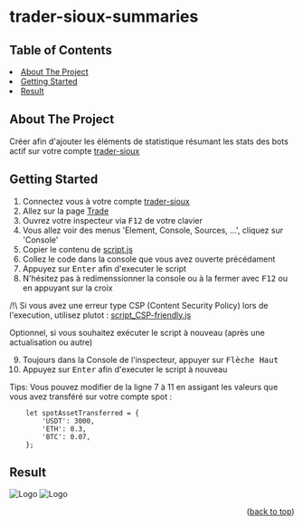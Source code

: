 # trader-sioux-summaries

<!-- Improved compatibility of back to top link: See: https://github.com/othneildrew/Best-README-Template/pull/73 -->
<a id="readme-top"></a>



<!-- TABLE OF CONTENTS -->
## Table of Contents
<li><a href="#about-the-project">About The Project</a></li>
<li><a href="#getting-started">Getting Started</a></li>
<li><a href="#result">Result</a></li>



<!-- ABOUT THE PROJECT -->
## About The Project

Créer afin d'ajouter les éléments de statistique résumant les stats des bots actif sur votre compte <a href="https://www.tradersioux.fr/">trader-sioux</a> 



<!-- GETTING STARTED -->
## Getting Started

1. Connectez vous à votre compte <a href="https://www.tradersioux.fr/">trader-sioux</a>
2. Allez sur la page <a href="[https://www.tradersioux.fr/](https://www.tradersioux.fr/mytrades)">Trade</a>
3. Ouvrez votre inspecteur via <kbd>F12</kbd> de votre clavier
4. Vous allez voir des menus 'Element, Console, Sources, ...', cliquez sur 'Console'
5. Copier le contenu de <a href="https://github.com/azoxx-freelance/trader-sioux-summaries/blob/master/script.js">script.js</a>
6. Collez le code dans la console que vous avez ouverte précédament
7. Appuyez sur <kbd>Enter</kbd> afin d'executer le script
8. N'hésitez pas à redimenssionner la console ou à la fermer avec <kbd>F12</kbd> ou en appuyant sur la croix

/!\ Si vous avez une erreur type CSP (Content Security Policy) lors de l'execution, utilisez plutot : <a href="https://github.com/azoxx-freelance/trader-sioux-summaries/blob/master/script_CSP-friendly">script_CSP-friendly.js</a>

Optionnel, si vous souhaitez exécuter le script à nouveau (après une actualisation ou autre)

9. Toujours dans la Console de l'inspecteur, appuyer sur <kbd>Flèche Haut</kbd>
10. Appuyez sur <kbd>Enter</kbd> afin d'executer le script à nouveau


Tips: Vous pouvez modifier de la ligne 7 à 11 en assigant les valeurs que vous avez transféré sur votre compte spot : 
```
    let spotAssetTransferred = {
        'USDT': 3000,
        'ETH': 0.3,
        'BTC': 0.07,
    };
```


## Result

<img src="https://i.imgur.com/NJqlgJH.png" alt="Logo">
<img src="https://i.imgur.com/BE5ihkp.png" alt="Logo">

<p align="right">(<a href="#readme-top">back to top</a>)</p>
